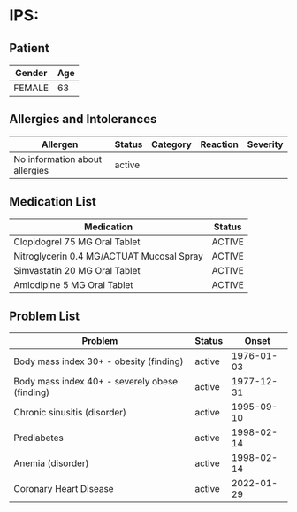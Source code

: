 # IPS:

## Patient

|Gender|Age|
|---|---|
|FEMALE|63|

## Allergies and Intolerances

|Allergen|Status|Category|Reaction|Severity|
|---|---|---|---|---|
|No information about allergies|active||||

## Medication List

|Medication|Status|
|---|---|
|Clopidogrel 75 MG Oral Tablet|ACTIVE|
|Nitroglycerin 0.4 MG/ACTUAT Mucosal Spray|ACTIVE|
|Simvastatin 20 MG Oral Tablet|ACTIVE|
|Amlodipine 5 MG Oral Tablet|ACTIVE|

## Problem List

|Problem|Status|Onset|
|---|---|---|
|Body mass index 30+ - obesity (finding)|active|1976-01-03|
|Body mass index 40+ - severely obese (finding)|active|1977-12-31|
|Chronic sinusitis (disorder)|active|1995-09-10|
|Prediabetes|active|1998-02-14|
|Anemia (disorder)|active|1998-02-14|
|Coronary Heart Disease|active|2022-01-29|
